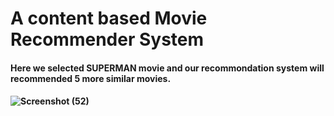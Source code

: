 # A content based Movie Recommender System

#### Here we selected SUPERMAN movie and our recommondation system  will  recommended 5 more similar movies.
#### ![Screenshot (52)](https://github.com/TejasPosupo/Machine_Learning_Projects/blob/ML/Movie%20Recommdation%20system/Screenshot%202023-04-06%20115911.jpg)
